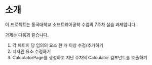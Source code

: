 # 소개

이 프로젝트는 동국대학교 소프트웨어공학 수업의 7주차 실습 과제입니다.

과제는 다음과 같습니다.

1. 각 페이지 당 임의의 요소 한 개 이상 수정/추가하기
2. 디자인 요소 수정하기
3. CalculatorPage를 생성하고 지난 주차의 Calculator 컴포넌트를 호출하기